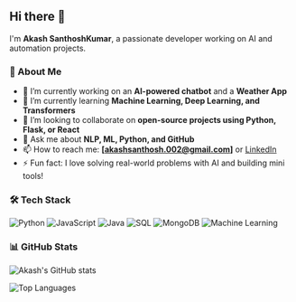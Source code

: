 ## Hi there 👋

I'm **Akash SanthoshKumar**, a passionate developer working on AI and automation projects.

### 🌱 About Me

- 🔭 I’m currently working on an **AI-powered chatbot** and a **Weather App**
- 🌱 I’m currently learning **Machine Learning, Deep Learning, and Transformers**
- 🤝 I’m looking to collaborate on **open-source projects using Python, Flask, or React**
- 💬 Ask me about **NLP, ML, Python, and GitHub**
- 📫 How to reach me: **[akashsanthosh.002@gmail.com]** or [LinkedIn](https://www.linkedin.com/in/akashsan04/)
- ⚡ Fun fact: I love solving real-world problems with AI and building mini tools!

### 🛠️ Tech Stack

![Python](https://img.shields.io/badge/Python-3776AB?style=flat-square&logo=python&logoColor=white)
![JavaScript](https://img.shields.io/badge/JavaScript-F7DF1E?style=flat-square&logo=javascript&logoColor=black)
![Java](https://img.shields.io/badge/Java-007396?style=flat-square&logo=java&logoColor=white)
![SQL](https://img.shields.io/badge/SQL-4479A1?style=flat-square&logo=mysql&logoColor=white)
![MongoDB](https://img.shields.io/badge/MongoDB-4EA94B?style=flat-square&logo=mongodb&logoColor=white)
![Machine Learning](https://img.shields.io/badge/Machine%20Learning-FF6F00?style=flat-square&logo=tensorflow&logoColor=white)

### 📊 GitHub Stats

![Akash's GitHub stats](https://github-readme-stats.vercel.app/api?username=Akashsanthosh001&show_icons=true&theme=tokyonight)

![Top Languages](https://github-readme-stats.vercel.app/api/top-langs/?username=Akashsanthosh001&layout=compact&theme=tokyonight)

